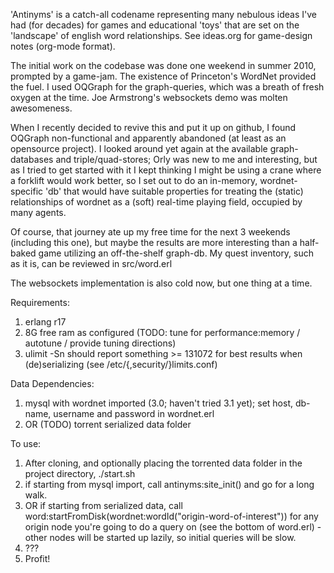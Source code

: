 'Antinyms' is a catch-all codename representing many nebulous ideas I've
had (for decades) for games and educational 'toys' that are set on the
'landscape' of english word relationships. See ideas.org for game-design
notes (org-mode format).

The initial work on the codebase was done one weekend in summer 2010,
prompted by a game-jam.  The existence of Princeton's WordNet provided
the fuel.  I used OQGraph for the graph-queries, which was a breath of
fresh oxygen at the time.  Joe Armstrong's websockets demo was molten
awesomeness.

When I recently decided to revive this and put it up on github, I found
OQGraph non-functional and apparently abandoned (at least as an
opensource project).  I looked around yet again at the available
graph-databases and triple/quad-stores; Orly was new to me and
interesting, but as I tried to get started with it I kept thinking I
might be using a crane where a forklift would work better, so I set out
to do an in-memory, wordnet-specific 'db' that would have suitable
properties for treating the (static) relationships of wordnet as a
(soft) real-time playing field, occupied by many agents.

Of course, that journey ate up my free time for the next 3 weekends
(including this one), but maybe the results are more interesting than a
half-baked game utilizing an off-the-shelf graph-db.  My quest
inventory, such as it is, can be reviewed in src/word.erl

The websockets implementation is also cold now, but one thing at a time.

Requirements:

1. erlang r17
2. 8G free ram as configured (TODO: tune for performance:memory / autotune / provide tuning directions)
3. ulimit -Sn should report something >= 131072 for best results when (de)serializing (see /etc/{,security/}limits.conf)

Data Dependencies:

1. mysql with wordnet imported (3.0; haven't tried 3.1 yet); set host, db-name, username and password in wordnet.erl
2. OR (TODO) torrent serialized data folder

To use:

1. After cloning, and optionally placing the torrented data folder in the project directory, ./start.sh
2. if starting from mysql import, call antinyms:site_init() and go for a long walk.
3. OR if starting from serialized data, call word:startFromDisk(wordnet:wordId("origin-word-of-interest")) for any origin node you're going to do a query on (see the bottom of word.erl) - other nodes will be started up lazily, so initial queries will be slow.
4. ???
5. Profit!
